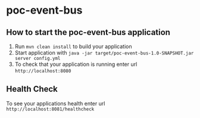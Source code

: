 # poc-event-bus

How to start the poc-event-bus application
---

1. Run `mvn clean install` to build your application
1. Start application with `java -jar target/poc-event-bus-1.0-SNAPSHOT.jar server config.yml`
1. To check that your application is running enter url `http://localhost:8080`

Health Check
---

To see your applications health enter url `http://localhost:8081/healthcheck`
